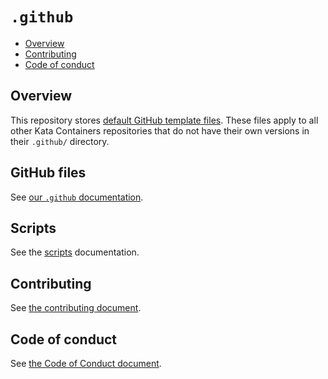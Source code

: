 # `.github`

* [Overview](#overview)
* [Contributing](#contributing)
* [Code of conduct](#code-of-conduct)

## Overview

This repository stores
[default GitHub template files](https://help.github.com/en/articles/creating-a-default-community-health-file-for-your-organization).
These files apply to all other Kata Containers repositories that do not have
their own versions in their `.github/` directory.

## GitHub files

See [our `.github` documentation](.github/README-templates.md).

## Scripts

See the [scripts](scripts) documentation.

## Contributing

See [the contributing document](CONTRIBUTING.md).

## Code of conduct

See [the Code of Conduct document](CODE_OF_CONDUCT.md).
